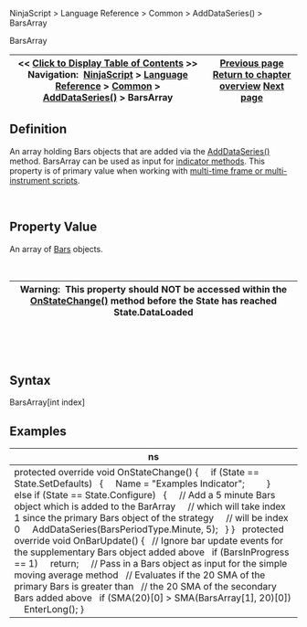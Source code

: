 ﻿


NinjaScript \> Language Reference \> Common \> AddDataSeries() \> BarsArray






















BarsArray







| \<\< [Click to Display Table of Contents](barsarray.md) \>\> **Navigation:**     [NinjaScript](ninjascript-1.md) \> [Language Reference](language_reference_wip-1.md) \> [Common](common-1.md) \> [AddDataSeries()](adddataseries-1.md) \> BarsArray | [Previous page](addvolumetric-1.md) [Return to chapter overview](adddataseries-1.md) [Next page](barsinprogress-1.md) |
| --- | --- |











## Definition


An array holding Bars objects that are added via the [AddDataSeries()](adddataseries-1.md) method. BarsArray can be used as input for [indicator methods](indicators-1.md). This property is of primary value when working with [multi\-time frame or multi\-instrument scripts](multi-time_frame__instruments-1.md).


 


## Property Value


An array of [Bars](bars-1.md) objects.


 




| Warning:  This property should NOT be accessed within the [OnStateChange()](onstatechange-1.md) method before the State has reached State.DataLoaded |
| --- |



 


 


## Syntax
BarsArray\[int index]


## 


## Examples




| ns |
| --- |
| protected override void OnStateChange() {      if (State \=\= State.SetDefaults)    {      Name \= "Examples Indicator";          }    else if (State \=\= State.Configure)    {      // Add a 5 minute Bars object which is added to the BarArray       // which will take index 1 since the primary Bars object of the strategy       // will be index 0       AddDataSeries(BarsPeriodType.Minute, 5);     } }    protected override void OnBarUpdate()  {     // Ignore bar update events for the supplementary Bars object added above     if (BarsInProgress \=\= 1)       return;       // Pass in a Bars object as input for the simple moving average method     // Evaluates if the 20 SMA of the primary Bars is greater than     // the 20 SMA of the secondary Bars added above     if (SMA(20)\[0] \> SMA(BarsArray\[1], 20)\[0])       EnterLong();  } |










